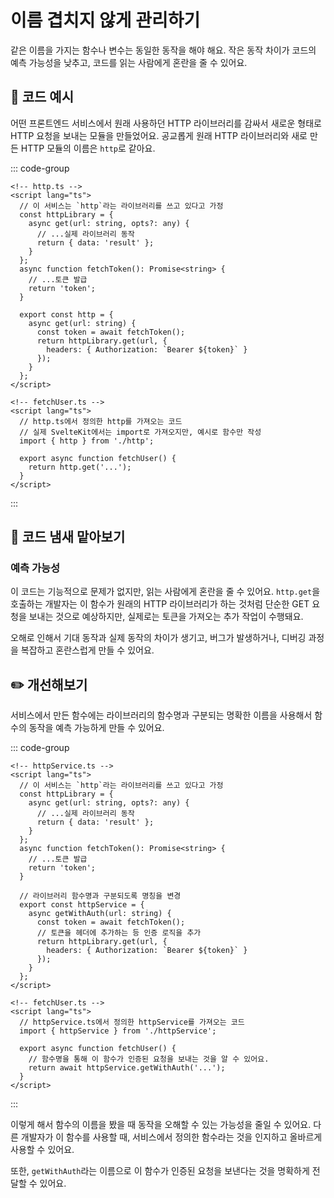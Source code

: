 # 이름 겹치지 않게 관리하기

<div style="margin-top: 16px">
<Badge type="info" text="예측 가능성" />
</div>

같은 이름을 가지는 함수나 변수는 동일한 동작을 해야 해요. 작은 동작 차이가 코드의 예측 가능성을 낮추고, 코드를 읽는 사람에게 혼란을 줄 수 있어요.

## 📝 코드 예시

어떤 프론트엔드 서비스에서 원래 사용하던 HTTP 라이브러리를 감싸서 새로운 형태로 HTTP 요청을 보내는 모듈을 만들었어요.
공교롭게 원래 HTTP 라이브러리와 새로 만든 HTTP 모듈의 이름은 `http`로 같아요.

::: code-group

```svelte
<!-- http.ts -->
<script lang="ts">
  // 이 서비스는 `http`라는 라이브러리를 쓰고 있다고 가정
  const httpLibrary = {
    async get(url: string, opts?: any) {
      // ...실제 라이브러리 동작
      return { data: 'result' };
    }
  };
  async function fetchToken(): Promise<string> {
    // ...토큰 발급
    return 'token';
  }

  export const http = {
    async get(url: string) {
      const token = await fetchToken();
      return httpLibrary.get(url, {
        headers: { Authorization: `Bearer ${token}` }
      });
    }
  };
</script>
```

```svelte
<!-- fetchUser.ts -->
<script lang="ts">
  // http.ts에서 정의한 http를 가져오는 코드
  // 실제 SvelteKit에서는 import로 가져오지만, 예시로 함수만 작성
  import { http } from './http';

  export async function fetchUser() {
    return http.get('...');
  }
</script>
```

:::

## 👃 코드 냄새 맡아보기

### 예측 가능성

이 코드는 기능적으로 문제가 없지만, 읽는 사람에게 혼란을 줄 수 있어요. `http.get`을 호출하는 개발자는 이 함수가 원래의 HTTP 라이브러리가 하는 것처럼 단순한 GET 요청을 보내는 것으로 예상하지만, 실제로는 토큰을 가져오는 추가 작업이 수행돼요.

오해로 인해서 기대 동작과 실제 동작의 차이가 생기고, 버그가 발생하거나, 디버깅 과정을 복잡하고 혼란스럽게 만들 수 있어요.

## ✏️ 개선해보기

서비스에서 만든 함수에는 라이브러리의 함수명과 구분되는 명확한 이름을 사용해서 함수의 동작을 예측 가능하게 만들 수 있어요.

::: code-group

```svelte
<!-- httpService.ts -->
<script lang="ts">
  // 이 서비스는 `http`라는 라이브러리를 쓰고 있다고 가정
  const httpLibrary = {
    async get(url: string, opts?: any) {
      // ...실제 라이브러리 동작
      return { data: 'result' };
    }
  };
  async function fetchToken(): Promise<string> {
    // ...토큰 발급
    return 'token';
  }

  // 라이브러리 함수명과 구분되도록 명칭을 변경
  export const httpService = {
    async getWithAuth(url: string) {
      const token = await fetchToken();
      // 토큰을 헤더에 추가하는 등 인증 로직을 추가
      return httpLibrary.get(url, {
        headers: { Authorization: `Bearer ${token}` }
      });
    }
  };
</script>
```

```svelte
<!-- fetchUser.ts -->
<script lang="ts">
  // httpService.ts에서 정의한 httpService를 가져오는 코드
  import { httpService } from './httpService';

  export async function fetchUser() {
    // 함수명을 통해 이 함수가 인증된 요청을 보내는 것을 알 수 있어요.
    return await httpService.getWithAuth('...');
  }
</script>
```

:::

이렇게 해서 함수의 이름을 봤을 때 동작을 오해할 수 있는 가능성을 줄일 수 있어요.
다른 개발자가 이 함수를 사용할 때, 서비스에서 정의한 함수라는 것을 인지하고 올바르게 사용할 수 있어요.

또한, `getWithAuth`라는 이름으로 이 함수가 인증된 요청을 보낸다는 것을 명확하게 전달할 수 있어요.
